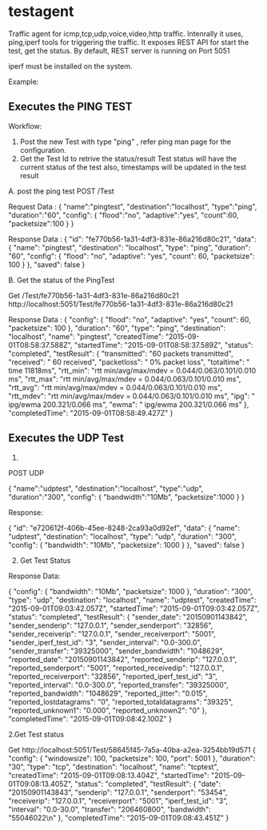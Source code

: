 # testagent
Traffic agent for icmp,tcp,udp,voice,video,http traffic. 
Intenrally it uses, ping,iperf tools for triggering the traffic.
It exposes REST API for start the test, get the status.
By default, REST server is running on Port 5051

iperf must be installed on the system.

Example:

Executes the  PING TEST
---
Workflow: 
1. Post the new Test with type "ping" , refer ping man page for the configuration.
2. Get the Test Id to retrive the status/result
Test status will have the current status of the test also, timestamps will be updated in the test result

A. post the ping test
POST /Test

Request Data :
{
    "name":"pingtest",
    "destination":"localhost",
    "type":"ping",
    "duration":"60",
    "config":
    {
        "flood":"no",
        "adaptive":"yes",
        "count":60,
        "packetsize":100
    }
}


Response Data :
{
  "id": "fe770b56-1a31-4df3-831e-86a216d80c21",
  "data": {
    "name": "pingtest",
    "destination": "localhost",
    "type": "ping",
    "duration": "60",
    "config": {
      "flood": "no",
      "adaptive": "yes",
      "count": 60,
      "packetsize": 100
    }
  },
  "saved": false
}

B. Get the status of the PingTest

Get /Test/fe770b56-1a31-4df3-831e-86a216d80c21
http://localhost:5051/Test/fe770b56-1a31-4df3-831e-86a216d80c21

Response Data :
{
  "config": {
    "flood": "no",
    "adaptive": "yes",
    "count": 60,
    "packetsize": 100
  },
  "duration": "60",
  "type": "ping",
  "destination": "localhost",
  "name": "pingtest",
  "createdTime": "2015-09-01T08:58:37.588Z",
  "startedTime": "2015-09-01T08:58:37.589Z",
  "status": "completed",
  "testResult": {
    "transmitted": "60 packets transmitted",
    "received": " 60 received",
    "packetloss": " 0% packet loss",
    "totaltime": " time 11818ms",
    "rtt_min": "rtt min/avg/max/mdev = 0.044/0.063/0.101/0.010 ms",
    "rtt_max": "rtt min/avg/max/mdev = 0.044/0.063/0.101/0.010 ms",
    "rtt_avg": "rtt min/avg/max/mdev = 0.044/0.063/0.101/0.010 ms",
    "rtt_mdev": "rtt min/avg/max/mdev = 0.044/0.063/0.101/0.010 ms",
    "ipg": " ipg/ewma 200.321/0.066 ms",
    "ewma": " ipg/ewma 200.321/0.066 ms"
  },
  "completedTime": "2015-09-01T08:58:49.427Z"
}



Executes the UDP Test
--

1.
POST UDP

{
    "name":"udptest",
    "destination":"localhost",
    "type":"udp",
    "duration":"300",
    "config":
    {
        "bandwidth":"10Mb",
        "packetsize":1000
    }
}

Response:

{
  "id": "e720612f-406b-45ee-8248-2ca93a0d92ef",
  "data": {
    "name": "udptest",
    "destination": "localhost",
    "type": "udp",
    "duration": "300",
    "config": {
      "bandwidth": "10Mb",
      "packetsize": 1000
    }
  },
  "saved": false
}

2. Get Test Status

Response Data:

{
  "config": {
    "bandwidth": "10Mb",
    "packetsize": 1000
  },
  "duration": "300",
  "type": "udp",
  "destination": "localhost",
  "name": "udptest",
  "createdTime": "2015-09-01T09:03:42.057Z",
  "startedTime": "2015-09-01T09:03:42.057Z",
  "status": "completed",
  "testResult": {
    "sender_date": "20150901143842",
    "sender_senderip": "127.0.0.1",
    "sender_senderport": "32856",
    "sender_receiverip": "127.0.0.1",
    "sender_receiverport": "5001",
    "sender_iperf_test_id": "3",
    "sender_interval": "0.0-300.0",
    "sender_transfer": "39325000",
    "sender_bandwidth": "1048629",
    "reported_date": "20150901143842",
    "reported_senderip": "127.0.0.1",
    "reported_senderport": "5001",
    "reported_receivedip": "127.0.0.1",
    "reported_receiverport": "32856",
    "reported_iperf_test_id": "3",
    "reported_interval": "0.0-300.0",
    "reported_transfer": "39325000",
    "reported_bandwidth": "1048629",
    "reported_jitter": "0.015",
    "reported_lostdatagrams": "0",
    "reported_totaldatagrams": "39325",
    "reported_unknown1": "0.000",
    "reported_unknown2": "0"
  },
  "completedTime": "2015-09-01T09:08:42.100Z"
}

2.Get Test status

Get http://localhost:5051/Test/58645f45-7a5a-40ba-a2ea-3254bb19d571
{
  "config": {
    "windowsize": 100,
    "packetsize": 100,
    "port": 5001
  },
  "duration": "30",
  "type": "tcp",
  "destination": "localhost",
  "name": "tcptest",
  "createdTime": "2015-09-01T09:08:13.404Z",
  "startedTime": "2015-09-01T09:08:13.405Z",
  "status": "completed",
  "testResult": {
    "date": "20150901143843",
    "senderip": "127.0.0.1",
    "senderport": "53454",
    "receiverip": "127.0.0.1",
    "receiverport": "5001",
    "iperf_test_id": "3",
    "interval": "0.0-30.0",
    "transfer": "206460800",
    "bandwidth": "55046022\n"
  },
  "completedTime": "2015-09-01T09:08:43.451Z"
}